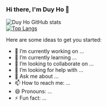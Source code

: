 ### Hi there, I'm Duy Ho 👋
![Duy Ho GitHub stats](https://github-readme-stats.vercel.app/api?username=hoduy2904&show_icons=true&theme=transparent&hide_border=true)    
[![Top Langs](https://github-readme-stats.vercel.app/api/top-langs/?username=hoduy2904&layout=compact&hide_border=true&theme=transparent)](https://github.com/anuraghazra/github-readme-stats)

Here are some ideas to get you started:

- 🔭 I’m currently working on ...
- 🌱 I’m currently learning ...
- 👯 I’m looking to collaborate on ...
- 🤔 I’m looking for help with ...
- 💬 Ask me about ...
- 📫 How to reach me: ...
- 😄 Pronouns: ...
- ⚡ Fun fact: ...
